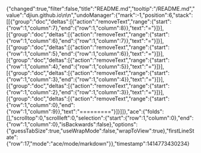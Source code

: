 {"changed":true,"filter":false,"title":"README.md","tooltip":"/README.md","value":"djiun.github.io\n\n","undoManager":{"mark":-1,"position":6,"stack":[[{"group":"doc","deltas":[{"action":"removeText","range":{"start":{"row":1,"column":7},"end":{"row":1,"column":8}},"text":"="}]}],[{"group":"doc","deltas":[{"action":"removeText","range":{"start":{"row":1,"column":6},"end":{"row":1,"column":7}},"text":"="}]}],[{"group":"doc","deltas":[{"action":"removeText","range":{"start":{"row":1,"column":5},"end":{"row":1,"column":6}},"text":"="}]}],[{"group":"doc","deltas":[{"action":"removeText","range":{"start":{"row":1,"column":4},"end":{"row":1,"column":5}},"text":"="}]}],[{"group":"doc","deltas":[{"action":"removeText","range":{"start":{"row":1,"column":3},"end":{"row":1,"column":4}},"text":"="}]}],[{"group":"doc","deltas":[{"action":"removeText","range":{"start":{"row":1,"column":2},"end":{"row":1,"column":3}},"text":"="}]}],[{"group":"doc","deltas":[{"action":"removeText","range":{"start":{"row":1,"column":0},"end":{"row":1,"column":9}},"text":"========="}]}]]},"ace":{"folds":[],"scrolltop":0,"scrollleft":0,"selection":{"start":{"row":1,"column":0},"end":{"row":1,"column":0},"isBackwards":false},"options":{"guessTabSize":true,"useWrapMode":false,"wrapToView":true},"firstLineState":{"row":17,"mode":"ace/mode/markdown"}},"timestamp":1414773430234}